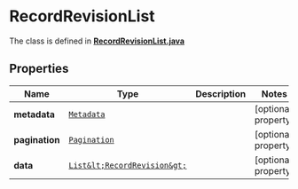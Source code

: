 

# RecordRevisionList

The class is defined in **[RecordRevisionList.java](../../src/main/java/org/openapitools/model/RecordRevisionList.java)**

## Properties

Name | Type | Description | Notes
------------ | ------------- | ------------- | -------------
**metadata** | [`Metadata`](Metadata.md) |  |  [optional property]
**pagination** | [`Pagination`](Pagination.md) |  |  [optional property]
**data** | [`List&lt;RecordRevision&gt;`](RecordRevision.md) |  |  [optional property]





